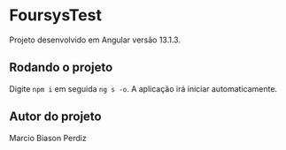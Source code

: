 # FoursysTest

Projeto desenvolvido em Angular versão 13.1.3.

## Rodando o projeto

Digite `npm i` em seguida `ng s -o`. 
A aplicação irá iniciar automaticamente.


## Autor do projeto

Marcio Biason Perdiz
